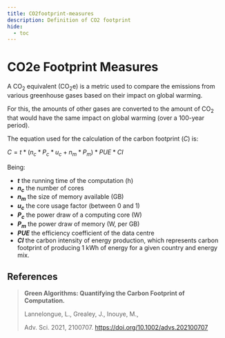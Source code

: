 ```yaml
---
title: CO2footprint-measures
description: Definition of CO2 footprint
hide:
  - toc
---
```


# CO2e Footprint Measures

A CO<sub>2</sub> equivalent (CO<sub>2</sub>e) is a metric used to compare the emissions from various greenhouse gases based on their impact on global warming.

For this, the amounts of other gases are converted to the amount of CO<sub>2</sub> that would have the same impact on global warming (over a 100-year period).

The equation used for the calculation of the carbon footprint ($C$) is:

$C = t * (n_c * P_c * u_c + n_m * P_m) * PUE * CI$

Being:

- **$t$** the running time of the computation (h) 
- **$n_c$** the number of cores
- **$n_m$** the size of memory available (GB)
- **$u_c$** the core usage factor (between 0 and 1)
- **$P_c$** the power draw of a computing core (W)
- **$P_m$** the power draw of memory (W, per GB)
- **$PUE$** the efficiency coefficient of the data centre
- **$CI$** the carbon intensity of energy production, which represents carbon footprint of producing 1 kWh of energy for a given country and energy mix.

## References

> **Green Algorithms: Quantifying the Carbon Footprint of Computation.**
> 
> Lannelongue, L., Grealey, J., Inouye, M.,
> 
> Adv. Sci. 2021, 2100707. https://doi.org/10.1002/advs.202100707